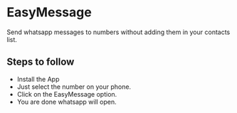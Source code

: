 # EasyMessage
Send whatsapp messages to numbers without adding them in your contacts list.

## Steps to follow
- Install the App
- Just select the number on your phone. 
- Click on the EasyMessage option. 
- You are done whatsapp will open.
